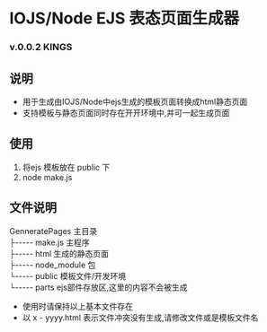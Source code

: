 # IOJS/Node EJS 表态页面生成器

### v.0.0.2 KINGS

## 说明 
* 用于生成由IOJS/Node中ejs生成的模板页面转换成html静态页面  
* 支持模板与静态页面同时存在开开环境中,并可一起生成页面

## 使用
1. 将ejs 模板放在 public 下
2. node make.js


## 文件说明  

GenneratePages 主目录  
 ├----- make.js  主程序  
 ├----- html     生成的静态页面  
 ├----- node_module  包  
 └----- public   模板文件/开发环境  
      └----- parts  ejs部件存放区,这里的内容不会被生成   

* 使用时请保持以上基本文件存在
* 以 x - yyyy.html 表示文件冲突没有生成,请修改文件或是模板文件名